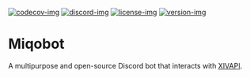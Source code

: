 [codecov-img]: https://codecov.io/gh/bosuweru/miqobot/branch/main/graph/badge.svg?token=KOIQKQM0EV
[codecov-url]: https://codecov.io/gh/bosuweru/miqobot
[discord-img]: https://discord.com/api/guilds/1112862228044066816/widget.png
[discord-url]: https://discord.gg/faYesGbdU8
[license-img]: https://img.shields.io/github/license/bosuweru/miqobot?logo=gnu
[license-url]: LICENSE
[version-img]: https://img.shields.io/github/package-json/v/bosuweru/miqobot/main?logo=npm&label=version
[version-url]: package.json

[ ![codecov-img]][codecov-url]
[ ![discord-img]][discord-url]
[ ![license-img]][license-url]
[ ![version-img]][version-url]

# Miqobot

A multipurpose and open-source Discord bot that interacts with [XIVAPI](https://xivapi.com/ 'XIVAPI - A FINAL FANTASY XIV: Online REST API').
